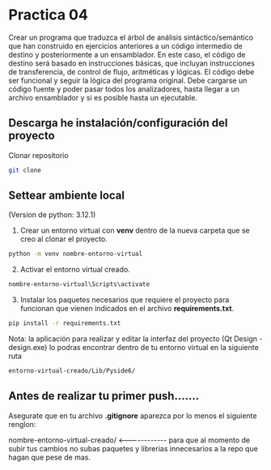 # Practica 04

Crear un programa que traduzca el árbol de análisis sintáctico/semántico que han construido en ejercicios anteriores a un código intermedio de destino y posteriormente a un ensamblador. 
En este caso, el código de destino será basado en instrucciones básicas, que incluyan instrucciones de transferencia, de control de flujo, aritméticas y lógicas.
El código debe ser funcional y seguir la lógica del programa original.
Debe cargarse un código fuente y poder pasar todos los analizadores, hasta llegar a un archivo ensamblador y si es posible hasta un ejecutable.


## Descarga he instalación/configuración del proyecto

Clonar  repositorio

```bash
git clone
```

## Settear ambiente local
(Version de python: 3.12.1)

1. Crear un entorno virtual con **venv** dentro de la nueva carpeta que se creo al clonar el proyecto.

```bash
python -m venv nombre-entorno-virtual
```

2. Activar el entorno virtual creado.
```bash
nombre-entorno-virtual\Scripts\activate
```

3. Instalar los paquetes necesarios que requiere el proyecto para funcionan que vienen indicados en el archivo **requirements.txt**.
```bash
pip install -r requirements.txt
```

Nota: la aplicación para realizar y editar la interfaz del proyecto (Qt Design - design.exe) lo podras encontrar dentro de tu entorno virtual en la siguiente ruta
```bash
entorno-virtual-creado/Lib/Pyside6/
```

## Antes de realizar tu primer push.......
Asegurate que en tu archivo **.gitignore** aparezca por lo menos el siguiente renglon:

nombre-entorno-virtual-creado/  <------------ para que al momento de subir tus cambios no subas paquetes y librerias innecesarios a la repo que hagan que pese de mas.